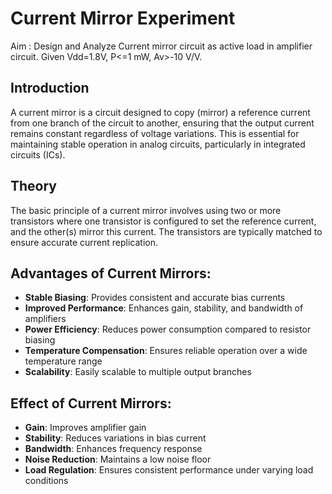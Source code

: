 # **Current Mirror Experiment**

Aim : Design and Analyze Current mirror circuit as active load in amplifier circuit.
Given Vdd=1.8V, P<=1 mW, Av>-10 V/V.

## Introduction
A current mirror is a circuit designed to copy (mirror) a reference current from one branch of the circuit to another, ensuring that the output current remains constant regardless of voltage variations. This is essential for maintaining stable operation in analog circuits, particularly in integrated circuits (ICs).

## Theory
The basic principle of a current mirror involves using two or more transistors where one transistor is configured to set the reference current, and the other(s) mirror this current. The transistors are typically matched to ensure accurate current replication.


## Advantages of Current Mirrors:
* **Stable Biasing**: Provides consistent and accurate bias currents
* **Improved Performance**: Enhances gain, stability, and bandwidth of amplifiers
* **Power Efficiency**: Reduces power consumption compared to resistor biasing
* **Temperature Compensation**: Ensures reliable operation over a wide temperature range
* **Scalability**: Easily scalable to multiple output branches

## Effect of Current Mirrors:
* **Gain**: Improves amplifier gain
* **Stability**: Reduces variations in bias current
* **Bandwidth**: Enhances frequency response
* **Noise Reduction**: Maintains a low noise floor
* **Load Regulation**: Ensures consistent performance under varying load conditions






